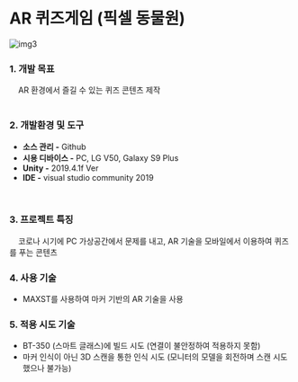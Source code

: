 # AR 퀴즈게임 (픽셀 동물원)
![img3](https://github.com/zigoom/PortfolioPage/assets/24885296/cbac0d23-d1c8-4b47-881b-29c729b0e091)


### 1. 개발 목표  
&nbsp;&nbsp;&nbsp;   AR 환경에서 즐길 수 있는 퀴즈 콘텐츠 제작   
<br/>
### 2. 개발환경 및 도구  
  - **소스 관리 -**  Github
  - **시용 디바이스 -**  PC, LG V50, Galaxy S9 Plus  
  - **Unity -** 2019.4.1f Ver 
  - **IDE -** visual studio community 2019  
<br/>

### 3. 프로젝트 특징  
&nbsp;&nbsp;&nbsp;   코로나 시기에 PC 가상공간에서 문제를 내고, AR 기술을 모바일에서 이용하여 퀴즈를 푸는 콘텐츠
<br/>

### 4. 사용 기술  
  - MAXST를 사용하여 마커 기반의 AR 기술을 사용  
  
### 5. 적용 시도 기술  
  - BT-350 (스마트 글래스)에 빌드 시도 (연결이 불안정하여 적용하지 못함)  
  - 마커 인식이 아닌 3D 스캔을 통한 인식 시도 (모니터의 모델을 회전하며 스캔 시도했으나 불가능)  
